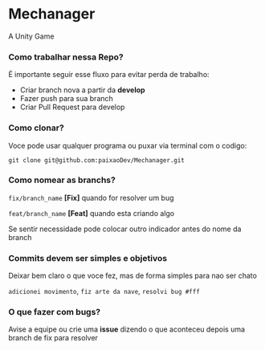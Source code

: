# Mechanager
A Unity Game

### Como trabalhar nessa Repo?
É importante seguir esse fluxo para evitar perda de trabalho:
- Criar branch nova a partir da **develop**
- Fazer push para sua branch
- Criar Pull Request para develop 

### Como clonar?
Voce pode usar qualquer programa ou puxar via terminal com o codigo:

`git clone git@github.com:paixaoDev/Mechanager.git`

### Como nomear as branchs?
`fix/branch_name` **[Fix]** quando for resolver um bug

`feat/branch_name` **[Feat]** quando esta criando algo 

Se sentir necessidade pode colocar outro indicador antes do nome da branch

### Commits devem ser simples e objetivos
Deixar bem claro o que voce fez, mas de forma simples para nao ser chato

`adicionei movimento`, `fiz arte da nave`, `resolvi bug #fff`

### O que fazer com bugs?
Avise a equipe ou crie uma **issue** dizendo o que aconteceu
depois uma branch de fix para resolver
